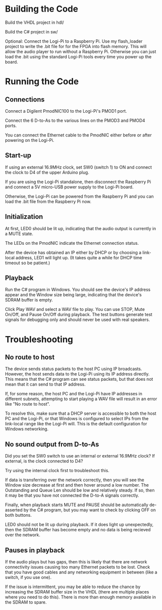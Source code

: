 # Building the Code

Build the VHDL project in hdl/

Build the C# project in sw/

Optional: Connect the Logi-Pi to a Raspberry Pi.  Use my
flash_loader project to write the .bit file for for the FPGA
into flash memory.  This will allow the audio player to run
without a Raspberry Pi.  Otherwise you can just load the
.bit using the standard Logi-Pi tools every time you power
up the board.

# Running the Code

## Connections

Connect a Digilent PmodNIC100 to the Logi-Pi's PMOD1 port.

Connect the 6 D-to-As to the various lines on the PMOD3 and
PMOD4 ports.

You can connect the Ethernet cable to the PmodNIC either
before or after powering on the Logi-Pi.

## Start-up

If using an external 16.9MHz clock, set SW0 (switch 1) to ON
and connect the clock to D4 of the upper Arduino plug.

If you are using the Logi-Pi standalone, then disconnect
the Raspberry Pi and connect a 5V micro-USB power supply to
the Logi-Pi board.

Otherwise, the Logi-Pi can be powered from the Raspberry Pi
and you can load the .bit file from the Raspberry Pi now.

## Initialization

At first, LED0 should be lit up, indicating that the audio
output is currently in a MUTE state.

The LEDs on the PmodNIC indicate the Ethernet connection
status.

After the device has obtained an IP either by DHCP or by
choosing a link-local address, LED1 will light up.  (It
takes quite a while for DHCP time timeout so be patient.)

## Playback

Run the C# program in Windows.  You should see the device's
IP address appear and the Window size being large, indicating
that the device's SDRAM buffer is empty.

Click Play WAV and select a WAV file to play.  You can use
STOP, Mute On/Off, and Pause On/Off during playback.  The
test buttons generate test signals for debugging only and
should never be used with real speakers.

# Troubleshooting

## No route to host

The device sends status packets to the host PC using IP
broadcasts.  However, the host sends data to the Logi-Pi
using its IP address directly.  This means that the C#
program can see status packets, but that does not mean that
it can send to that IP address.

If, for some reason, the host PC and the Logi-Pi have IP
addresses in different subnets, attempting to start playing
a WAV file will result in an error like "No route to host".

To resolve this, make sure that a DHCP server is accessible
to both the host PC and the Logi-Pi, or that Windows is
configured to select IPs from the link-local range like the
Logi-Pi will.  This is the default configuration for Windows
networking.

## No sound output from D-to-As

Did you set the SW0 switch to use an internal or external
16.9MHz clock?  If external, is the clock connected to D4?

Try using the internal clock first to troubleshoot this.

If data is transferring over the network correctly, then you
will see the Window size decrease at first and then hover
around a low number.  The Outstanding and Queue Len should
be low and relatively steady.  If so, then it may be that
you have not connected the D-to-A signals correctly.

Finally, when playback starts MUTE and PAUSE should be
automatically de-asserted by the C# program, but you may
want to check by clicking OFF on both buttons.

LED0 should not be lit up during playback.  If it does light
up unexpectedly, then the SDRAM buffer has become empty and
no data is being recieved over the network.


## Pauses in playback

If the audio plays but has gaps, then this is likely that
there are network connectivity issues causing too many
Ethernet packets to be lost.  Check that you have good
cables and any networking equipment in between (like a
switch, if you use one).

If the issue is intermittent, you may be able to reduce
the chance by increasing the SDRAM buffer size in the VHDL
(there are multiple places where you need to do this).
There is more than enough memory available in the SDRAM to
spare.
